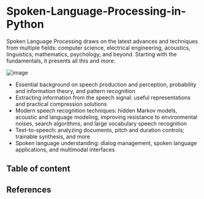 # Spoken-Language-Processing-in-Python
Spoken Language Processing draws on the latest advances and techniques from multiple fields: computer science, electrical engineering, acoustics, linguistics, mathematics, psychology, and beyond. Starting with the fundamentals, it presents all this and more:

![image](https://user-images.githubusercontent.com/6689256/88024919-84b3c080-cb01-11ea-8d1c-9967eff8ffdd.png)

- Essential background on speech production and perception, probability and information theory, and pattern recognition
- Extracting information from the speech signal: useful representations and practical compression solutions
- Modern speech recognition techniques: hidden Markov models, acoustic and language modeling, improving resistance to environmental noises, search algorithms, and large vocabulary speech recognition
- Text-to-speech: analyzing documents, pitch and duration controls; trainable synthesis, and more
- Spoken language understanding: dialog management, spoken language applications, and multimodal interfaces


## Table of content



## References
